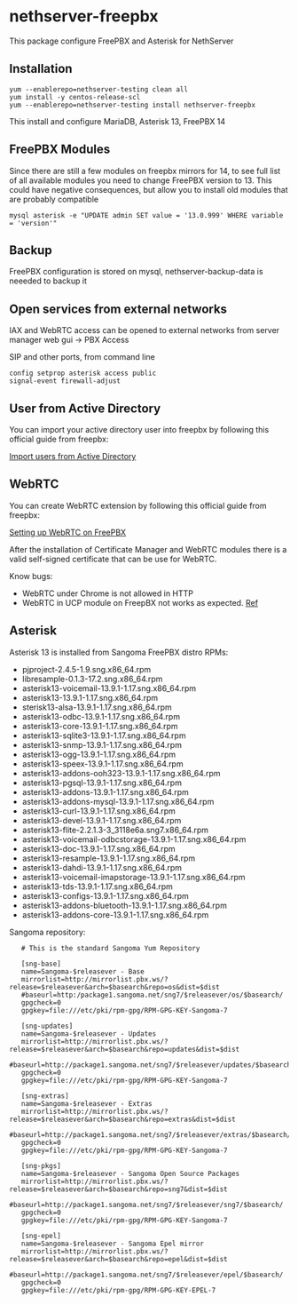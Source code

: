 nethserver-freepbx
==================

This package configure FreePBX and Asterisk for NethServer

Installation
------------

    yum --enablerepo=nethserver-testing clean all
    yum install -y centos-release-scl
    yum --enablerepo=nethserver-testing install nethserver-freepbx

This install and configure MariaDB, Asterisk 13, FreePBX 14

FreePBX Modules
---------------

Since there are still a few modules on freepbx mirrors for 14, to see full list of all available modules you need to change FreePBX version to 13. This could have negative consequences, but allow you to install old modules that are probably compatible

    mysql asterisk -e "UPDATE admin SET value = '13.0.999' WHERE variable = 'version'"

Backup
------

FreePBX configuration is stored on mysql, nethserver-backup-data is neeeded to backup it

Open services from external networks
------------------------------------

IAX and WebRTC access can be opened to external networks from server manager web gui -> PBX Access

SIP and other ports, from command line

    config setprop asterisk access public
    signal-event firewall-adjust


User from Active Directory
--------------------------
You can import your active directory user into freepbx by following this official guide from freepbx:

[Import users from Active Directory ](http://wiki.freepbx.org/display/FPG/How+to+Authenticate+User+Manager+via+Microsoft+Active+Directory)

WebRTC
------
You can create WebRTC extension by following this official guide from freepbx:

[Setting up WebRTC on FreePBX](http://wiki.freepbx.org/display/FPG/WebRTC+Phone-UCP#WebRTCPhone-UCP-EnablingWebRTCPhoneforauser)

After the installation of Certificate Manager and WebRTC modules there is a valid self-signed certificate that can be use for WebRTC.

Know bugs:
 - WebRTC under Chrome is not allowed in HTTP
 - WebRTC in UCP module on FreepBX not works as expected. [Ref](http://community.freepbx.org/t/webrtc-phone-with-https/26698/9)

Asterisk
--------

Asterisk 13 is installed from Sangoma FreePBX distro RPMs:

- pjproject-2.4.5-1.9.sng.x86_64.rpm
- libresample-0.1.3-17.2.sng.x86_64.rpm
- asterisk13-voicemail-13.9.1-1.17.sng.x86_64.rpm
- asterisk13-13.9.1-1.17.sng.x86_64.rpm
- sterisk13-alsa-13.9.1-1.17.sng.x86_64.rpm
- asterisk13-odbc-13.9.1-1.17.sng.x86_64.rpm
- asterisk13-core-13.9.1-1.17.sng.x86_64.rpm
- asterisk13-sqlite3-13.9.1-1.17.sng.x86_64.rpm
- asterisk13-snmp-13.9.1-1.17.sng.x86_64.rpm
- asterisk13-ogg-13.9.1-1.17.sng.x86_64.rpm
- asterisk13-speex-13.9.1-1.17.sng.x86_64.rpm
- asterisk13-addons-ooh323-13.9.1-1.17.sng.x86_64.rpm
- asterisk13-pgsql-13.9.1-1.17.sng.x86_64.rpm
- asterisk13-addons-13.9.1-1.17.sng.x86_64.rpm
- asterisk13-addons-mysql-13.9.1-1.17.sng.x86_64.rpm
- asterisk13-curl-13.9.1-1.17.sng.x86_64.rpm
- asterisk13-devel-13.9.1-1.17.sng.x86_64.rpm
- asterisk13-flite-2.2.1.3-3_3118e6a.sng7.x86_64.rpm
- asterisk13-voicemail-odbcstorage-13.9.1-1.17.sng.x86_64.rpm
- asterisk13-doc-13.9.1-1.17.sng.x86_64.rpm
- asterisk13-resample-13.9.1-1.17.sng.x86_64.rpm
- asterisk13-dahdi-13.9.1-1.17.sng.x86_64.rpm
- asterisk13-voicemail-imapstorage-13.9.1-1.17.sng.x86_64.rpm
- asterisk13-tds-13.9.1-1.17.sng.x86_64.rpm
- asterisk13-configs-13.9.1-1.17.sng.x86_64.rpm
- asterisk13-addons-bluetooth-13.9.1-1.17.sng.x86_64.rpm
- asterisk13-addons-core-13.9.1-1.17.sng.x86_64.rpm

 Sangoma repository:
 
       # This is the standard Sangoma Yum Repository

       [sng-base]
       name=Sangoma-$releasever - Base
       mirrorlist=http://mirrorlist.pbx.ws/?release=$releasever&arch=$basearch&repo=os&dist=$dist
       #baseurl=http:/package1.sangoma.net/sng7/$releasever/os/$basearch/
       gpgcheck=0
       gpgkey=file:///etc/pki/rpm-gpg/RPM-GPG-KEY-Sangoma-7

       [sng-updates]
       name=Sangoma-$releasever - Updates
       mirrorlist=http://mirrorlist.pbx.ws/?release=$releasever&arch=$basearch&repo=updates&dist=$dist
       #baseurl=http://package1.sangoma.net/sng7/$releasever/updates/$basearch/
       gpgcheck=0
       gpgkey=file:///etc/pki/rpm-gpg/RPM-GPG-KEY-Sangoma-7

       [sng-extras]
       name=Sangoma-$releasever - Extras
       mirrorlist=http://mirrorlist.pbx.ws/?release=$releasever&arch=$basearch&repo=extras&dist=$dist
       #baseurl=http://package1.sangoma.net/sng7/$releasever/extras/$basearch/
       gpgcheck=0
       gpgkey=file:///etc/pki/rpm-gpg/RPM-GPG-KEY-Sangoma-7

       [sng-pkgs]
       name=Sangoma-$releasever - Sangoma Open Source Packages
       mirrorlist=http://mirrorlist.pbx.ws/?release=$releasever&arch=$basearch&repo=sng7&dist=$dist
       #baseurl=http://package1.sangoma.net/sng7/$releasever/sng7/$basearch/
       gpgcheck=0
       gpgkey=file:///etc/pki/rpm-gpg/RPM-GPG-KEY-Sangoma-7

       [sng-epel]
       name=Sangoma-$releasever - Sangoma Epel mirror
       mirrorlist=http://mirrorlist.pbx.ws/?release=$releasever&arch=$basearch&repo=epel&dist=$dist
       #baseurl=http://package1.sangoma.net/sng7/$releasever/epel/$basearch/
       gpgcheck=0
       gpgkey=file:///etc/pki/rpm-gpg/RPM-GPG-KEY-EPEL-7

